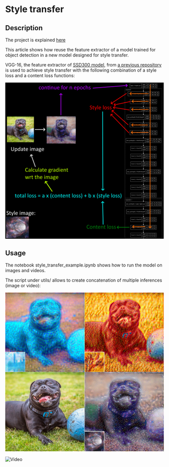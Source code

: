 # Style transfer

## Description
 
The project is explained [here](https://apiquet.com/2021/01/22/style-transfer-with-vgg-16/)

This article shows how reuse the feature extractor of a model trained for object detection in a new model designed for style transfer.

VGG-16, the feature extractor of [SSD300 model](https://arxiv.org/abs/1512.02325), from [a previous repository](https://github.com/Apiquet/Tracking_SSD_ReID) is used to achieve style transfer with the following combination of a style loss and a content loss functions:

![Image](imgs/style_transfer_steps.png)

## Usage

The notebook style_transfer_example.ipynb shows how to run the model on images and videos.

The script under utils/ allows to create concatenation of multiple inferences (image or video):

![Image](imgs/concatenate_2.jpg)

![Video](imgs/concatenate.gif)

